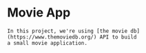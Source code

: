 # Movie App

    In this project, we're using [the movie db](https://www.themoviedb.org/) API to build 
    a small movie application.
